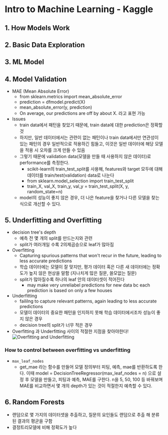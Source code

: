 # Intro to Machine Learning - Kaggle

## 1. How Models Work

## 2. Basic Data Exploration

## 3. ML Model

## 4. Model Validation 
- MAE (Mean Absolute Error)
  - from sklearn.metrics import mean_absolute_error
  - prediction = dfmodel.predict(X)
  - mean_absolute_error(y, prediction)
  - On average, our predictions are off by about X. 라고 표현 가능
- Issues
  - train data에서 패턴을 찾았기 때문에, train data에 대한 prediction은 정확할 것 
  - 하지만, 일반 데이터에서는 관련이 없는 패턴이나 train data에서만 연관성이 있는 패턴의 경우 일반적으로 적용하긴 힘들고, 이것은 일반 데이터에 해당 모델을 적용 시 오차를 크게 만들 수 있음 
  - 그렇기 때문에 validation data(모델을 만들 때 사용하지 않은 데이터)로 performance를 측정한다.
    - scikit-learn의 train_test_split를 사용해, features와 target 모두에 대해 데이터를 train/test(validation) data로 나눈다
    - from sklearn.model_selection import train_test_split
    - train_X, val_X, train_y, val_y = train_test_split(X, y, random_state=n)
  - model의 성능이 좋지 않은 경우, 더 나은 feature을 찾거나 다른 모델을 찾는 식으로 개선할 수 있다.

## 5. Underfitting and Overfitting
- decision tree's depth
  - 예측 전 몇 개의 split를 만드는지와 관련 
  - split가 여러개일 수록 2의제곱승으로 leaf가 많아짐
- Overfitting
  - Capturing spurious patterns that won't recur in the future, leading to less accurate predictions 
  - 학습 데이터에는 모델이 잘 맞지만, 평가 데이터 혹은 다른 새 데이터에는 정확도가 높지 않은 현상을 말함 (지나치게 많은 질문, 쓸모없는 질문)
  - split가 많아질수록 하나의 leaf 안의 데이터셋이 적어진다
    - may make very unreliabel predictions for new data bc each prediction is based on only a few houses
- Underfitting 
  - faililng to capture relevant patterns, again leading to less accurate predictions 
  - 모델이 데이터의 중요한 패턴을 인지하지 못해 학습 데이터에서조차 성능이 좋지 않은 경우
  - decision tree의 split가 너무 적은 경우
- Overfitting 과 Underfitting 사이의 적절한 지점을 찾아야한다!
![Overfitting and Underfitting](https://storage.googleapis.com/kaggle-media/learn/images/AXSEOfI.png)
### How to control between overfitting vs underfitting
- `max_leaf_nodes`
  - get_mae 라는 함수를 만들어 모델 정의부터 피팅, 예측, mae를 반환하도록 한다. 이때 model = DecisionTreeRegressor(max_leaf_nodes = n) 으로 설정 후 모델을 만들고, 피팅과 예측, MAE를 구한다. n을 5, 50, 100 등 바꿔보며 MAE를 비교하면서 몇 개의 depth가 있는 것이 적절한지 예측할 수 있다. 

## 6. Random Forests
- 랜덤으로 몇 가지의 데이터셋을 추출하고, 질문의 요인들도 랜덤으로 추출 해 분류된 결과의 평균을 구함 
- 결정트리모델에 비해 정확도가 높다